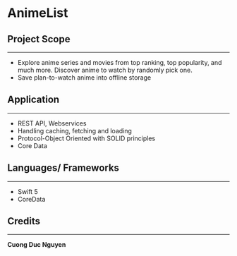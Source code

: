 # AnimeList

## Project Scope

---

- Explore anime series and movies from top ranking, top popularity, and much more. Discover anime to watch by randomly pick one.
- Save plan-to-watch anime into offline storage

## Application

---

- REST API, Webservices
- Handling caching, fetching and loading
- Protocol-Object Oriented with SOLID principles
- Core Data

## Languages/ Frameworks

---

- Swift 5
- CoreData

## Credits

---

**Cuong Duc Nguyen**
